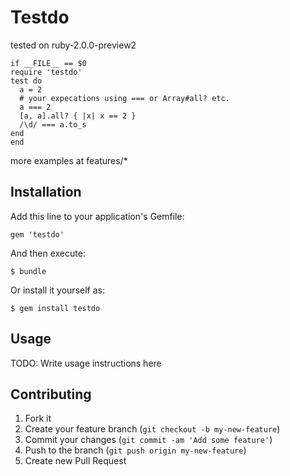 # Testdo

tested on ruby-2.0.0-preview2

    if __FILE__ == $0
    require 'testdo'
    test do
      a = 2
      # your expecations using === or Array#all? etc.
      a === 2
      [a, a].all? { |x| x == 2 }
      /\d/ === a.to_s
    end
    end

more examples at features/*

## Installation

Add this line to your application's Gemfile:

    gem 'testdo'

And then execute:

    $ bundle

Or install it yourself as:

    $ gem install testdo

## Usage

TODO: Write usage instructions here

## Contributing

1. Fork it
2. Create your feature branch (`git checkout -b my-new-feature`)
3. Commit your changes (`git commit -am 'Add some feature'`)
4. Push to the branch (`git push origin my-new-feature`)
5. Create new Pull Request

